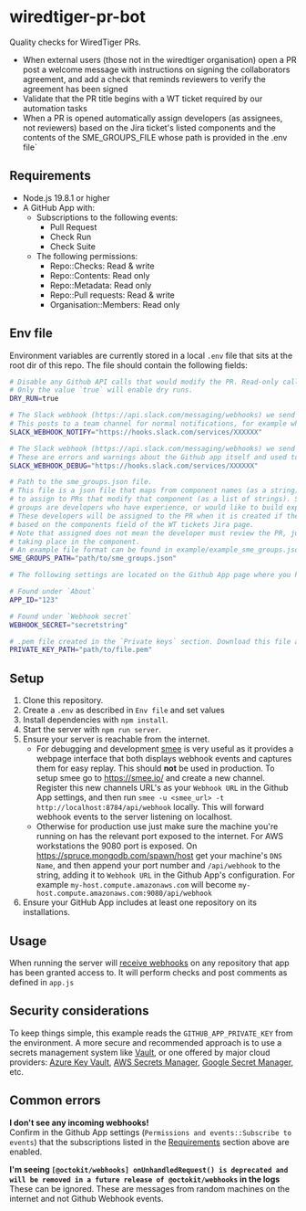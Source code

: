 # wiredtiger-pr-bot

Quality checks for WiredTiger PRs.
- When external users (those not in the wiredtiger organisation) open a PR post a welcome message with instructions on signing the collaborators agreement, and add a check that reminds reviewers to verify the agreement has been signed
- Validate that the PR title begins with a WT ticket required by our automation tasks
- When a PR is opened automatically assign developers (as assignees, not reviewers) based on the Jira ticket's listed components and the contents of the SME_GROUPS_FILE whose path is provided in the .env file`

<!-- FIXME - make sure that the sme_groups.json file is added to the repo if/when we migrate the tool to wiredtiger -->

## Requirements

- Node.js 19.8.1 or higher
- A GitHub App with:
  - Subscriptions to the following events:
    - Pull Request
    - Check Run
    - Check Suite
  - The following permissions:
    - Repo::Checks: Read & write
    - Repo::Contents: Read only
    - Repo::Metadata: Read only 
    - Repo::Pull requests: Read & write
    - Organisation::Members: Read only

## Env file

Environment variables are currently stored in a local `.env` file that sits at the root dir of this repo.
The file should contain the following fields:
```bash
# Disable any Github API calls that would modify the PR. Read-only calls are still allowed
# Only the value `true` will enable dry runs.
DRY_RUN=true

# The Slack webhook (https://api.slack.com/messaging/webhooks) we send informational events to. 
# This posts to a team channel for normal notifications, for example when a new external PR is opened.
SLACK_WEBHOOK_NOTIFY="https://hooks.slack.com/services/XXXXXX"

# The Slack webhook (https://api.slack.com/messaging/webhooks) we send errors and warnings to. 
# These are errors and warnings about the Github app itself and used to diagnosie issues in the app.
SLACK_WEBHOOK_DEBUG="https://hooks.slack.com/services/XXXXXX"

# Path to the sme_groups.json file.
# This file is a json file that maps from component names (as a string) to a list of developers 
# to assign to PRs that modify that component (as a list of strings). SME (Subject Matter Expert) 
# groups are developers who have experience, or would like to build experience, in a WiredTiger component. 
# These developers will be assigned to the PR when it is created if the PR has a WT ticket in the title 
# based on the components field of the WT tickets Jira page.  
# Note that assigned does not mean the developer must review the PR, just that they are aware of changes 
# taking place in the component. 
# An example file format can be found in example/example_sme_groups.json
SME_GROUPS_PATH="path/to/sme_groups.json"

# The following settings are located on the Github App page where you have created the app. This will be located in `Settings/Developer Settings`.

# Found under `About`
APP_ID="123"

# Found under `Webhook secret`
WEBHOOK_SECRET="secretstring"

# .pem file created in the `Private keys` section. Download this file and provide its absolute file path
PRIVATE_KEY_PATH="path/to/file.pem"
```

## Setup

1. Clone this repository.
2. Create a `.env` as described in `Env file` and set values
3. Install dependencies with `npm install`.
4. Start the server with `npm run server`.
5. Ensure your server is reachable from the internet.
    - For debugging and development [smee](https://smee.io/) is very useful as it provides a webpage interface that both displays webhook events and captures them for easy replay. This should **not** be used in production. 
    To setup smee go to https://smee.io/ and create a new channel. Register this new channels URL's as your `Webhook URL` in the Github App settings, and then run `smee -u <smee_url> -t http://localhost:8784/api/webhook` locally. This will forward webhook events to the server listening on localhost.
    - Otherwise for production use just make sure the machine you're running on has the relevant port exposed to the internet. For AWS workstations the 9080 port is exposed. On https://spruce.mongodb.com/spawn/host get your machine's `DNS Name`, and then append your port number and `/api/webhook` to the string, adding it to `Webhook URL` in the Github App's configuration. For example `my-host.compute.amazonaws.com` will become `my-host.compute.amazonaws.com:9080/api/webhook`
6. Ensure your GitHub App includes at least one repository on its installations.

## Usage

When running the server will [receive webhooks](https://docs.github.com/en/webhooks/webhook-events-and-payloads#pull_request) on any repository that app has been granted access to.
It will perform checks and post comments as defined in `app.js`

## Security considerations
<!-- FIXME - Do this properly -->
To keep things simple, this example reads the `GITHUB_APP_PRIVATE_KEY` from the
environment. A more secure and recommended approach is to use a secrets management system
like [Vault](https://www.vaultproject.io/use-cases/key-management), or one offered
by major cloud providers:
[Azure Key Vault](https://learn.microsoft.com/en-us/azure/key-vault/secrets/quick-create-node?tabs=windows),
[AWS Secrets Manager](https://docs.aws.amazon.com/AWSJavaScriptSDK/v3/latest/clients/client-secrets-manager/),
[Google Secret Manager](https://cloud.google.com/nodejs/docs/reference/secret-manager/latest),
etc.


## Common errors

**I don't see any incoming webhooks!**  
Confirm in the Github App settings (`Permissions and events::Subscribe to events`) that the subscriptions listed in the [Requirements](#requirements) section above are enabled. 

**I'm seeing `[@octokit/webhooks] onUnhandledRequest() is deprecated and will be removed in a future release of @octokit/webhooks` in the logs**  
These can be ignored. These are messages from random machines on the internet and not Github Webhook events.
